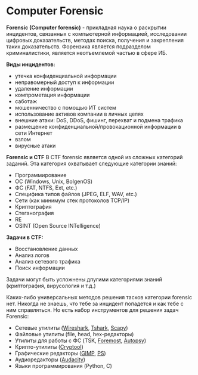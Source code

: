 # Computer Forensic
__Forensic (Computer forensic)__ - прикладная наука о раскрытии инцидентов, связанных с компьютерной информацией, исследовании цифровых доказательств, методах поиска, получения и закрепления таких доказательств. Форензика является подразделом криминалистики, является неотъемлемой частью в сфере ИБ.

__Виды инцидентов:__
* утечка конфиденциальной информации
* неправомерный доступ к информации
* удаление информации
* компрометация информации
* саботаж
* мошенничество с помощью ИТ систем
* использование активов компании в личных целях
* внешние атаки: DoS, DDoS, фишинг, перехват и подмена трафика
* размещение конфиденциальной/провокационной информации в сети Интернет
* взлом
* вирусные атаки

__Forensic и CTF__
В CTF forensic является одной из сложных категорий заданий. Эта категория охватывает следующие категории знаний:
* Программирование
* ОС (Windows, Unix, BolgenOS)
* ФС (FAT, NTFS, Ext, etc.)
* Специфика типов файлов (JPEG, ELF, WAV, etc.)
* Сети (как минимум стек протоколов TCP/IP)
* Криптография
* Стеганография
* RE
* OSINT (Open Source INTelligence)

__Задачи в CTF:__
* Восстановление данных
* Анализ логов
* Анализ сетевого трафика
* Поиск информации

Задачи могут быть усложнены дпугими категориями знаний (криптография, вирусология и т.д.)

Каких-либо универсальных методов решения тасков категории forensic нет. Никогда не знаешь, что тебе за инцидент попадется и как тебе с ним справляться. Но есть набор инструментов для решения задач Forensic:
* Сетевые утилиты ([Wireshark](https://www.wireshark.org/), [Tshark](https://www.wireshark.org/docs/man-pages/tshark.html), [Scapy](https://scapy.net/))
* Файловые утилиты (file, head, hex-редакторы)
* Утилиты для работы с ФС (TSK, [Foremost](http://foremost.sourceforge.net/), [Autopsy](https://www.autopsy.com/))
* Крипто-утилиты ([Cryptool](https://www.cryptool.org/de/))
* Графические редакторы ([GIMP](https://www.gimp.org/), [PS](https://www.adobe.com/ru/products/photoshop.html?sdid=8DN85NTS&mv=search&s_kwcid=AL!3085!3!277122532447!e!!g!!photo%20shop&ef_id=Wucb6wAAAmimgQH6:20180622140211:s))
* Аудиоредакторы ([Audacity](https://www.audacityteam.org/))
* Языки программирования (Python, C)